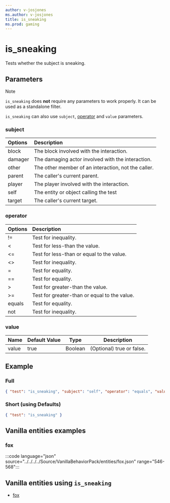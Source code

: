 ```yaml
---
author: v-josjones
ms.author: v-josjones
title: is_sneaking
ms.prod: gaming
---
```


# is_sneaking

Tests whether the subject is sneaking.

## Parameters

> [!Note]
> `is_sneaking` does **not** require any parameters to work properly. It can be used as a standalone filter.
>
> `is_sneaking` can also use `subject`, [operator](../Definitions/NestedTables/operator.md) and `value` parameters.

### subject

| Options| Description |
|:-----------|:-----------|
| block| The block involved with the interaction. |
| damager| The damaging actor involved with the interaction. |
| other| The other member of an interaction, not the caller. |
| parent| The caller's current parent. |
| player| The player involved with the interaction. |
| self| The entity or object calling the test |
| target| The caller's current target. |

### operator

| Options| Description |
|:-----------|:-----------|
| !=| Test for inequality. |
| <| Test for less-than the value. |
| <=| Test for less-than or equal to the value. |
| <>| Test for inequality. |
| =| Test for equality. |
| ==| Test for equality. |
| >| Test for greater-than the value. |
| >=| Test for greater-than or equal to the value. |
| equals| Test for equality. |
| not| Test for inequality. |

### value

|Name |Default Value  |Type  |Description  |
|---------|---------|---------|---------|
|value |true |Boolean |(Optional) true or false. |

## Example

### Full

```json
{ "test": "is_sneaking", "subject": "self", "operator": "equals", "value": "true"}
```

### Short (using Defaults)

```json
{ "test": "is_sneaking" }
```

## Vanilla entities examples

### fox

:::code language="json" source="../../../../Source/VanillaBehaviorPack/entities/fox.json" range="546-568":::

## Vanilla entities using `is_sneaking`

- [fox](../../../../Source/VanillaBehaviorPack_Snippets/entities/fox.md)
